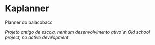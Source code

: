 # Kaplanner
Planner do balacobaco

*Projeto antigo de escola, nenhum desenvolvimento ativo* \n
*Old school project, no active development*
